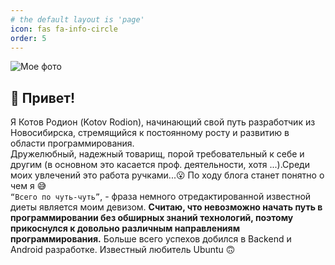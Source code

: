 ```yaml
---
# the default layout is 'page'
icon: fas fa-info-circle
order: 5
---
```

![Мое фото](https://sun9-4.userapi.com/impg/2tFzDhV8TsifuFD92OdIf0gm9cloPFJHILYAOw/pkwXy86Sp8w.jpg?size=2560x1707&quality=95&sign=35ba4d699ac7caea5fbd111eafae21f6&type=album)
## 👋 Привет!  
Я Котов Родион (Kotov Rodion), начинающий свой путь разработчик из Новосибирска, стремящийся к постоянному
росту и развитию в области программирования.  
Дружелюбный, надежный товарищ, порой требовательный к себе и другим (в
основном это касается проф. деятельности, хотя ...).Среди моих увлечений это работа ручками...😮 По ходу блога станет понятно о чем я 😅  
`“Всего по чуть-чуть”`, - фраза немного отредактированной известной диеты является
моим девизом. **Считаю, что невозможно начать путь в программировании без
обширных знаний технологий, поэтому прикоснулся к довольно различным
направлениям программирования.** Больше всего успехов добился в Backend и
Android разработке. Известный любитель Ubuntu 🙃